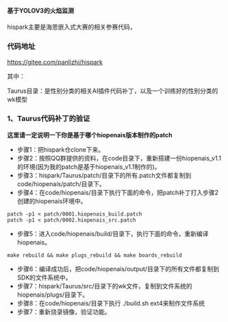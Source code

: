 
#### 基于YOLOV3的火焰监测
hispark主要是海思嵌入式大赛的相关参赛代码，

### 代码地址
https://gitee.com/panlizhi/hispark

其中：

Taurus目录：是性别分类的相关AI插件代码补丁，以及一个训练好的性别分类的wk模型


### 1、Taurus代码补丁的验证

**这里请一定说明一下你是基于哪个hiopenais版本制作的patch**

* 步骤1：把hispark仓clone下来。
* 步骤2：按照QQ群提供的资料，在code目录下，重新搭建一份hiopenais_v1.1的环境(因为我的patch是基于hiopenais_v1.1制作的)。
* 步骤3：hispark/Taurus/patch/目录下的所有.patch文件都复制到code/hiopenais/patch/目录下。
* 步骤4：在code/hiopenais/目录下执行下面的命令，把patch补丁打入步骤2创建的hiopenais环境中。

```
patch -p1 < patch/0001.hiopenais_build.patch
patch -p1 < patch/0002.hiopenais_src.patch 
```

* 步骤5：进入code/hiopenais/build/目录下，执行下面的命令，重新编译hiopenais。

```
make rebuild && make plugs_rebuild && make boards_rebuild
```

* 步骤6：编译成功后，把code/hiopenais/output/目录下的所有文件都复制到SDK的文件系统中。
* 步骤7：hispark/Taurus/src/目录下的wk文件，复制到文件系统的hiopenais/plugs/目录下。
* 步骤8：在code/hiopenais/目录下执行 ./build.sh ext4来制作文件系统
* 步骤7：重新烧录镜像，验证功能。



